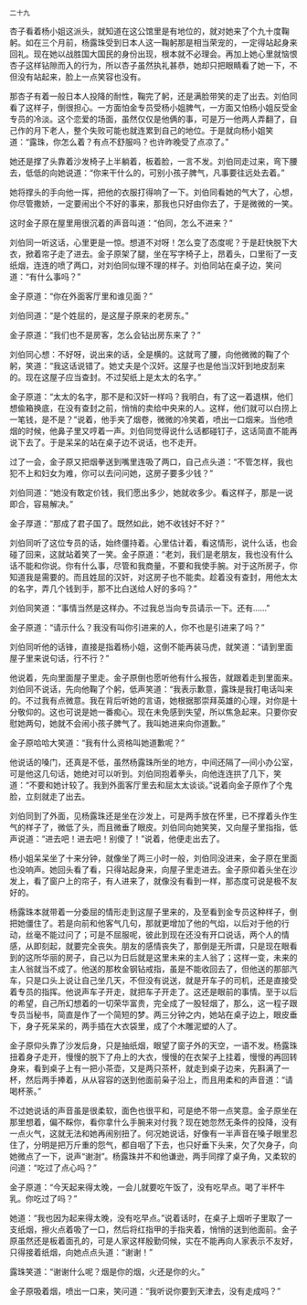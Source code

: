     二十九 

   杏子看着杨小姐这派头，就知道在这公馆里是有地位的，就对她来了个九十度鞠躬。如在三个月前，杨露珠受到日本人这一鞠躬那是相当荣宠的，一定得站起身来回礼。现在她以战胜国大国民的身份出现，根本就不必理会。再加上她心里就恼恨杏子这样钻隙而入的行为，所以杏子虽然执礼甚恭，她却只把眼睛看了她一下，不但没有站起来，脸上一点笑容也没有。

   那杏子有着一般日本人投降的耐性，鞠完了躬，还是满脸带笑的走了出去。刘伯同看了这样子，倒很担心。一方面怕金专员受杨小姐脾气，一方面又怕杨小姐反受金专员的冷淡。这个恋爱的场面，虽然仅仅是他俩的事，可是万一他两人弄翻了，自己作的月下老人，整个失败可能也就连累到自己的地位。于是就向杨小姐笑道：“露珠，你怎么着？有点不舒服吗？也许昨晚受了点凉了。”

   她还是撑了头靠着沙发椅子上半躺着，板着脸，一言不发。刘伯同走过来，弯下腰去，低低的向她说道：“你来干什么的，可别小孩子脾气，凡事要往远处去着。”

   她将撑头的手向他一挥，把他的衣服打得响了一下。刘伯同看她的气大了，心想，你尽管撒娇，一定要闹出个不好的事来，那我也只好由你去了，于是微微的一笑。

   这时金子原在屋里用很沉着的声音叫道：“伯同，怎么不进来？”

   刘伯同一听这话，心里更是一惊。想道不对呀！怎么变了态度呢？于是赶快脱下大衣，掀着帘子走了进去。金子原架了腿，坐在写字椅子上，昂着头，口里衔了一支纸烟，连连的喷了两口，对刘伯同似理不理的样子。刘伯同站在桌子边，笑问道：“有什么事吗？”

   金子原道：“你在外面客厅里和谁见面？”

   刘伯同道：“是个姓屈的，是这屋子原来的老房东。”

   金子原道：“我们也不是房客，怎么会钻出房东来了？”

   刘伯同心想：不好呀，说出来的话，全是横的。这就弯了腰，向他微微的鞠了个躬，笑道：“我这话说错了。她丈夫是个汉奸。这屋子也是他当汉奸到地皮刮来的。现在这屋子应当查封。不过契纸上是太太的名字。”

   金子原道：“太太的名字，那不是和汉奸一样吗？我明白，有了这一着退棋，他们想偸箱换底，在没有查封之前，悄悄的卖给中央来的人。这样，他们就可以白捞上一笔钱，是不是？”说着，他手夹了烟卷，微微的冷笑着，喷出一口烟来。当他喷烟的时候，他鼻子里又哼着一声。刘伯同觉得说什么话都碰钉子，这话简直不能再说下去了。于是呆呆的站在桌子边不说话，也不走开。

   过了一会，金子原又把烟拳送到嘴里连吸了两口，自己点头道：“不管怎样，我也犯不上和妇女为难，你可以去问问她，这房子要多少钱？”

   刘伯同道：“她没有敢定价钱，我们愿出多少，她就收多少。看这样子，那是一说即合，容易解决。”

   金子厚道：“那成了君子国了。既然如此，她不收钱好不好？”

   刘伯同听了这位专员的话，始终僵持着。心里估计着，看这情形，说什么话，也会碰了回来，这就站着笑了一笑。金子原道：“老刘，我们是老朋友，我也没有什么话不能和你说。你有什么事，尽管和我商量，不要和我使手腕。对于这所房子，你知道我是需要的。而且姓屈的汉奸，对这房子也不能卖。趁着没有查封，用他太太的名字，弄几个钱到手，那不比白送给人好的多吗？”

   刘伯同笑道：“事情当然是这样办。不过我总当向专员请示一下。还有……”

   金子原道：“请示什么？我没有叫你引进来的人，你不也是引进来了吗？”

   刘伯同听他的话锋，直接是指着杨小姐，这倒不能再装马虎，就笑道：“请到里面屋子里来说句话，行不行？”

   他说着，先向里面屋子里走。金子原倒也愿听他有什么报告，就跟着走到里面来。刘伯同不说话，先向他鞠了个躬，低声笑道：“我表示歉意，露珠是我打电话叫来的。不过我有点微意。我在背后听她的言语，她根据那崇拜英雄的心理，对你是十分敬仰的。这也可说是她一番痴心。现在未免感到失望，所以焦急起来。只要你安慰她两句，她就不会闹小孩子脾气了。我叫她进来向你道歉。”

   金子原哈哈大笑道：“我有什么资格叫她道歉呢？”

   他说话的嗓门，还真是不低，虽然杨露珠所坐的地方，中间还隔了—间小办公室，可是他这几句话，她绝对可以听到。刘伯同抱着拳头，向他连连拱了几下，笑道：“不要和她计较了。我到外面客厅里去和屈太太谈谈。”说着向金子原作了个鬼脸，立刻就走了出去。

   刘伯同到了外面，见杨露珠还是坐在沙发上，可是两手放在怀里，已不撑着头作生气的样子了，微低了头，而且微垂了眼皮。刘伯同向她笑笑，又向屋子里指指，低声说道：“进去吧！进去吧！别傻了！”说着，他便走出去了。

   杨小姐呆呆坐了十来分钟，就像坐了两三小时一般，刘伯同没进来，金子原在里面也没响声。她回头看了看，只得站起身来，向屋子里走进去。金子原仰着头坐在沙发上，看了窗户上的帘子，有人进来了，就像没有看到一样，那态度可说是极不友好的。

   杨露珠本就带着一分委屈的情形走到这屋子里来的，及至看到金专员这种样子，倒把她僵住了。若是向前和他客气几句，那就更增加了他的气焰，以后对于他的行动，丝毫不能过问了；可是不屈服呢，彼此到现在还没有开口说话，两个人的情感，从即刻起，就要完全丧失。朋友的感情丧失了，那倒是无所谓，只是现在眼看到的这所华丽的房子，自己以为日后就是这里未来的主人翁了；这样一变，未来的主人翁就当不成了。他送的那枚金钢钻戒指，虽是不能收回去了，但他送的那部汽车，只是口头上说让自己坐几天，不但没有说送，就是开车子的司机，还是直接受着专员的指挥。他说声车子开走，就把车子开走了。这还是眼前的事情。至于以后的希望，自己所幻想着的一切荣华富贵，完全成了一股轻烟了，那么，这一程子跟专员当秘书，简直是作了一个简短的梦。两三分钟之内，她站在桌子边上，眼皮垂下，身子死呆呆的，两手插在大衣袋里，成了个木雕泥塑的人了。

   金子原仰头靠了沙发后身，只是抽纸烟，眼望了窗子外的天空，一语不发。杨露珠扭着身子走开，慢慢的脱下了舟上的大衣，慢慢的在衣架子上挂着，慢慢的再回转身来，看到桌子上有一把小茶壶，又是两只茶杯，就走到桌子边来，先斟满了一杯，然后两手捧着，从从容容的送到他面前枭子沿上，而且用柔和的声音道：“请喝杯荼。”

   不过她说话的声音虽是很柔软，面色也很平和，可是绝不带一点笑意。金子原坐在那里想着，偏不睬你，看你拿什么手腕来对付我？现在她忽然无条件的投降，没有一点火气，这就无法和她再闹别扭了。何况她说话，好像有一半声音在嗓子眼里忍住了，分明是把万斤重的怨气，都自咽了下去，也只好垂下头来，欠了欠身子，向她微点了一下，说声“谢澍”。杨露珠并不和他谦逊，两手同撑了桌子角，又柔软的问道：“吃过了点心吗？”

   金子原道：“今天起来得太晚，一会儿就要吃午饭了，没有吃早点。喝了半杯牛乳。你吃过了吗？”

   她道：“我也因为起来得太晚，没有吃早点。”说着话时，在桌子上烟听子里取了一支纸烟，擦火点着吸了一口，然后将红指甲的手指夹着，悄悄的送到他面前。金子原虽然还是板着面孔的，可是人家这样殷勤伺候，实在不能再向人家表示不友好，只得接着纸烟，向她点点头道：“谢谢！”

   露珠笑道：“谢谢什么呢？烟是你的烟，火还是你的火。”

   金子原吸着烟，喷出一口来，笑问道：“我听说你要到天津去，没有走成吗？”

